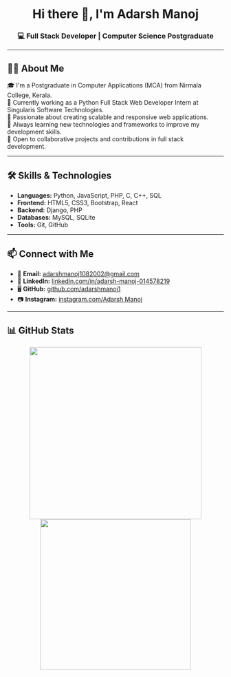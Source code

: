 <h1 align="center">Hi there 👋, I'm Adarsh Manoj</h1>
<h3 align="center">💻 Full Stack Developer | Computer Science Postgraduate</h3>

---

## 🧑‍💻 About Me

🎓 I'm a Postgraduate in Computer Applications (MCA) from Nirmala College, Kerala.  
💼 Currently working as a Python Full Stack Web Developer Intern at Singularis Software Technologies.  
🚀 Passionate about creating scalable and responsive web applications.  
🌱 Always learning new technologies and frameworks to improve my development skills.  
🤝 Open to collaborative projects and contributions in full stack development.

---

## 🛠️ Skills & Technologies

- **Languages:** Python, JavaScript, PHP, C, C++, SQL  
- **Frontend:** HTML5, CSS3, Bootstrap, React  
- **Backend:** Django, PHP  
- **Databases:** MySQL, SQLite  
- **Tools:** Git, GitHub

---

## 📫 Connect with Me

- 📧 **Email:** adarshmanoj1082002@gmail.com  
- 💼 **LinkedIn:** [linkedin.com/in/adarsh-manoj-014578219](https://linkedin.com/in/adarsh-manoj-014578219)  
- 🖥️ **GitHub:** [github.com/adarshmanoj1](https://github.com/adarshmanoj1)  
- 📷 **Instagram:** [instagram.com/Adarsh Manoj](https://instagram.com/adar.sh____)  

---

## 📊 GitHub Stats

<p align="center">
  <img src="https://github-readme-stats.vercel.app/api?username=adarshmanoj1&show_icons=true&theme=default" width="400" />
  <img src="https://github-readme-stats.vercel.app/api/top-langs/?username=adarshmanoj1&layout=compact&theme=default" width="350" />
</p>

